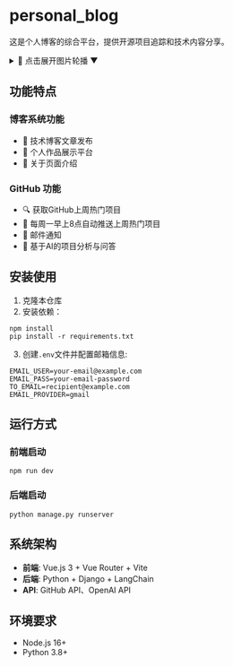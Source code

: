 # personal_blog

这是个人博客的综合平台，提供开源项目追踪和技术内容分享。
<details>
<summary>🔄 点击展开图片轮播 ▼</summary>
  
<div style="display: flex; overflow-x: auto; gap: 15px; padding: 15px 0; background: #f5f5f5; border-radius: 8px;">
  <img src="https://github.com/6720230811/personal_blog/blob/main/images/1.png" style="height: 180px; border: 1px solid #ddd;">
  <img src="https://github.com/6720230811/personal_blog/blob/main/images/2.png" style="height: 180px; border: 1px solid #ddd;">
  <img src="https://github.com/6720230811/personal_blog/blob/main/images/3.png" style="height: 180px; border: 1px solid #ddd;">
  <img src="https://github.com/6720230811/personal_blog/blob/main/images/4.png" style="height: 180px; border: 1px solid #ddd;">
  <img src="https://github.com/6720230811/personal_blog/blob/main/images/5.png" style="height: 180px; border: 1px solid #ddd;">
</div>

</details>

## 功能特点
### 博客系统功能
- 📝 技术博客文章发布
- 🎨 个人作品展示平台
- 👤 关于页面介绍

  
### GitHub 功能
- 🔍 获取GitHub上周热门项目
- 📅 每周一早上8点自动推送上周热门项目
- 📧 邮件通知
- 🤖 基于AI的项目分析与问答
  
## 安装使用

1. 克隆本仓库
2. 安装依赖：
```
npm install
pip install -r requirements.txt
```

3. 创建`.env`文件并配置邮箱信息:
```
EMAIL_USER=your-email@example.com
EMAIL_PASS=your-email-password
TO_EMAIL=recipient@example.com
EMAIL_PROVIDER=gmail
```

## 运行方式

### 前端启动
```
npm run dev
```

### 后端启动
```
python manage.py runserver
```

## 系统架构

- **前端**: Vue.js 3 + Vue Router + Vite
- **后端**: Python + Django + LangChain
- **API**: GitHub API、OpenAI API

## 环境要求

- Node.js 16+
- Python 3.8+
